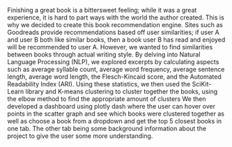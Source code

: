 Finishing a great book is a bittersweet feeling; while it was a great experience, it is hard to part ways with the world the author created. This is why we decided to create this book recommendation engine. Sites such as Goodreads provide recommendations based off user similarities; if user A and user B both like similar books, then a book user B has read and enjoyed will be recommended to user A. However, we wanted to find similarities between books through actual writing style. By delving into Natural Language Processing (NLP), we explored excerpts by calculating aspects such as average syllable count, average word frequency, average sentence length, average word length, the Flesch-Kincaid score, and the Automated Readability Index (ARI). 
Using these statistics, we then used the SciKit-Learn library and K-means clustering to cluster together the books, using the elbow method to find the appropriate amount of clusters
We then developed a dashboard using plotly dash where the user can hover over points in the scatter graph and see which books were clustered together as well as choose a book from a dropdown and get the top 5 closest books in one tab. The other tab being some background information about the project to give the user some more understanding.
